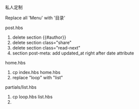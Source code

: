 
私人定制

Replace all 'Menu' with '目录'

post.hbs
1. delete section {{#author}}
2. delete section class="share"
3. delete section class="read-next"
4. section post-meta: add updated_at right after date attribute

home.hbs
1. cp index.hbs home.hbs
2. replace "loop" with "list"

partials/list.hbs
1. cp loop.hbs list.hbs
2.
